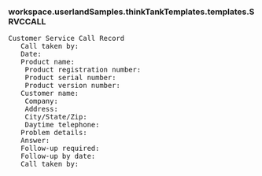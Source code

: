 ### workspace.userlandSamples.thinkTankTemplates.templates.SRVCCALL
<pre>
Customer Service Call Record
   Call taken by: 
   Date: 
   Product name: 
    Product registration number: 
    Product serial number: 
    Product version number: 
   Customer name: 
    Company: 
    Address: 
    City/State/Zip: 
    Daytime telephone: 
   Problem details: 
   Answer: 
   Follow-up required: 
   Follow-up by date: 
   Call taken by: 

</pre>